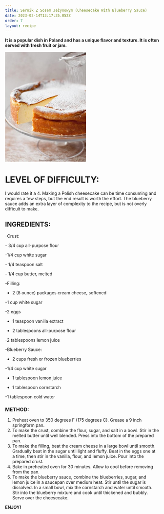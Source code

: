 ```yaml
---
title: Sernik Z Sosem Jeżynowym (Cheesecake With Blueberry Sauce)
date: 2023-02-14T13:17:35.052Z
order: 7
layout: recipe
---
```

**It is a popular dish in Poland and has a unique flavor and texture.  It is often served with fresh fruit or jam.**

![](../uploads/gggg.jpg "Sernik Z Sosem Jeżynowym ")

# **LEVEL OF DIFFICULTY:**

I would rate it a 4. Making a Polish cheesecake can be time consuming and requires a few steps, but the end result is worth the effort. The blueberry sauce adds an extra layer of complexity to the recipe, but is not overly difficult to make.

## **INGREDIENTS:**

\-Crust:

\- 3/4 cup all-purpose flour 

\-1/4 cup white sugar 

\- 1/4 teaspoon salt 

\- 1/4 cup butter, melted 

\-Filling: 

- 2 (8 ounce) packages cream cheese, softened 

-1 cup white sugar 

-2 eggs 

- 1 teaspoon vanilla extract 

- 2 tablespoons all-purpose flour 

-2 tablespoons lemon juice 

-Blueberry Sauce: 

- 2 cups fresh or frozen blueberries 

-1/4 cup white sugar 

- 1 tablespoon lemon juice 

- 1 tablespoon cornstarch 

-1 tablespoon cold water 

### **METHOD:**

1. Preheat oven to 350 degrees F (175 degrees C). Grease a 9 inch springform pan. 
2. To make the crust, combine the flour, sugar, and salt in a bowl. Stir in the melted butter until well blended. Press into the bottom of the prepared pan. 
3. To make the filling, beat the cream cheese in a large bowl until smooth. Gradually beat in the sugar until light and fluffy. Beat in the eggs one at a time, then stir in the vanilla, flour, and lemon juice. Pour into the prepared crust. 
4. Bake in preheated oven for 30 minutes. Allow to cool before removing from the pan. 
5. To make the blueberry sauce, combine the blueberries, sugar, and lemon juice in a saucepan over medium heat. Stir until the sugar is dissolved. In a small bowl, mix the cornstarch and water until smooth. Stir into the blueberry mixture and cook until thickened and bubbly. Serve over the cheesecake.

**ENJOY!**